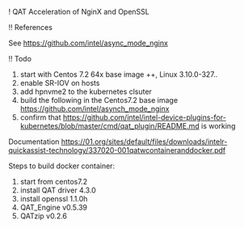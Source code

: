 ! QAT Acceleration of NginX and OpenSSL

!! References

See https://github.com/intel/async_mode_nginx


!! Todo

1. start with Centos 7.2 64x base image ++, Linux 3.10.0-327..
2. enable SR-IOV on hosts
3. add hpnvme2 to the kubernetes clsuter
4. build the following in the Centos7.2 base image
     https://github.com/intel/asynch_mode_nginx
5. confirm that https://github.com/intel/intel-device-plugins-for-kubernetes/blob/master/cmd/qat_plugin/README.md is working


Documentation
https://01.org/sites/default/files/downloads/intelr-quickassist-technology/337020-001qatwcontaineranddocker.pdf

Steps to build docker container:
1. start from centos7.2
2. install QAT driver 4.3.0
3. install openssl 1.1.0h
3. QAT_Engine v0.5.39
4. QATzip v0.2.6
